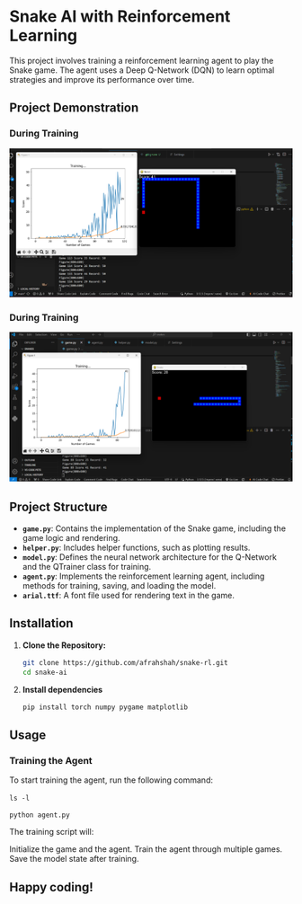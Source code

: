 # Snake AI with Reinforcement Learning

This project involves training a reinforcement learning agent to play the Snake game. The agent uses a Deep Q-Network (DQN) to learn optimal strategies and improve its performance over time.

## Project Demonstration

### During Training
![During Training](https://github.com/afrahshah/snake-rl/raw/c513609eddc40bc0b8d924afc0937243836b8199/Screenshot%202024-08-23%20121651.png)

### During Training
![During Training](
https://github.com/afrahshah/snake-rl/raw/c513609eddc40bc0b8d924afc0937243836b8199/Screenshot%202024-08-21%20103245.png)


## Project Structure

- **`game.py`**: Contains the implementation of the Snake game, including the game logic and rendering.
- **`helper.py`**: Includes helper functions, such as plotting results.
- **`model.py`**: Defines the neural network architecture for the Q-Network and the QTrainer class for training.
- **`agent.py`**: Implements the reinforcement learning agent, including methods for training, saving, and loading the model.
- **`arial.ttf`**: A font file used for rendering text in the game.

## Installation

1. **Clone the Repository:**
   ```bash
   git clone https://github.com/afrahshah/snake-rl.git
   cd snake-ai
2. **Install dependencies**
   ```bash
   pip install torch numpy pygame matplotlib

## Usage
   ### Training the Agent
   To start training the agent, run the following command:
   
   `ls -l`

    python agent.py
    
The training script will:

Initialize the game and the agent.
Train the agent through multiple games.
Save the model state after training.

## Happy coding!
